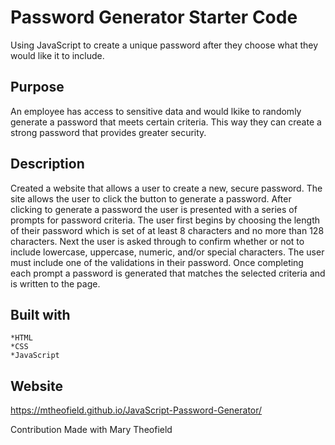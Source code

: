 # Password Generator Starter Code
Using JavaScript to create a unique password after they choose what they would like it to include. 

## Purpose 
An employee has access to sensitive data and would lkike to randomly generate a password that meets certain criteria. This way they can create a strong password that provides greater security. 

## Description
Created a website that allows a user to create a new, secure password. The site allows the user to click the button to generate a password. After clicking to generate a password the user is  presented with a series of prompts for password criteria. The user first begins by choosing the length of their password which is set of at least 8 characters and no more than 128 characters. Next the user is asked through to confirm whether or not to include lowercase, uppercase, numeric, and/or special characters. The user must include one of the validations in their password. Once completing each prompt a password is generated that matches the selected criteria and is written to the page. 

## Built with 
    *HTML 
    *CSS 
    *JavaScript

## Website
https://mtheofield.github.io/JavaScript-Password-Generator/

Contribution
Made with Mary Theofield 

